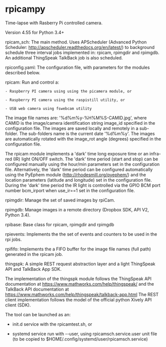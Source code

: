 # rpicampy
Time-lapse with Rasberry Pi controlled camera.

Version 4.55 for Python 3.4+


rpicam_sch:	The main method. Uses APScheduler (Advanced Python Scheduler: http://apscheduler.readthedocs.org/en/latest/) 
to background schedule three interval jobs implemented in: rpicam, rpimgdir and rpimgdb. An additional ThingSpeak TalkBack job is also scheduled.

rpiconfig.yaml:	The configuration file, with parameters for the modules described below.

rpicam:		Run and control a:

	- Raspberry PI camera using using the picamera module, or

	- Raspberry PI camera using the raspistill utility, or 

	- USB web camera using fswebcam utility 

The image file names are:  '%d%m%y-%H%M%S-CAMID.jpg', where CAMID is the image/camera identification string image_id specified in the configuration file.
The images are saved locally and remotely in a sub-folder. The sub-folders name is the current date '%d%m%y'.
The images are automatically rotated with the image_rot angle (degrees) specified in the configuration file. 

The rpicam module implements a 'dark' time long exposure time or an infra-red (IR) light ON/OFF switch. 
The 'dark' time period (start and stop) can be configured manually using the hour/min parameters set in the configuration file.
Alternatively, the 'dark' time period can be configured automatically using the PyEphem module (http://rhodesmill.org/pyephem/) 
and the location parameters (latitude and longitude) set in the configuration file.
During the 'dark' time period the IR light is controlled via the GPIO BCM port number bcm_irport when use_ir==1 set in the configuration file.

rpimgdir:	Manage the set of saved images by rpiCam.  

rpimgdb:	Manage images in a remote directory (Dropbox SDK, API V2, Python 3.4).

rpibase:	Base class for rpicam, rpimgdir and rpimgdb

rpievents:	Implements the the set of events and counters to be used in the rpi jobs.

rpififo:	Implements the a FIFO buffer for the image file names (full path) generated in the rpicam job.

thingspk:	A simple REST request abstraction layer and a light ThingSpeak API and TalkBack App SDK. 

The implementation of the thingspk module follows the ThingSpeak API documentation at https://www.mathworks.com/help/thingspeak/
and the TalkBack API documentation at https://www.mathworks.com/help/thingspeak/talkback-app.html
The REST client implementation follows the model of the official python Xively API client (SDK).

The tool can be launched as an:

- init.d service with the rpicamtest.sh, or

- systemd service run with --user, using rpicamsch.service.user unit file (to be copied to $HOME/.config/systemd/user/rpicamsch.service)

